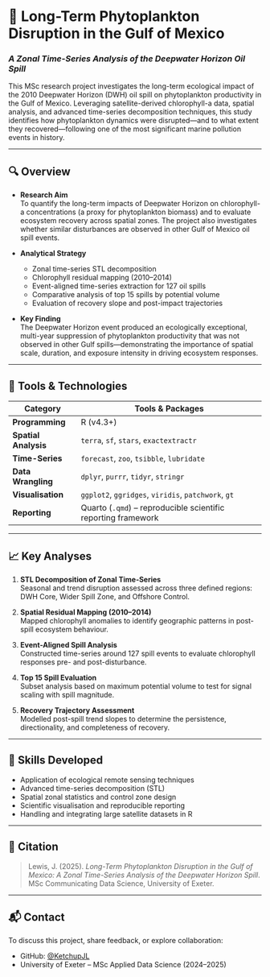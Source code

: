 # 🌿 Long-Term Phytoplankton Disruption in the Gulf of Mexico  
### *A Zonal Time-Series Analysis of the Deepwater Horizon Oil Spill*

This MSc research project investigates the long-term ecological impact of the 2010 Deepwater Horizon (DWH) oil spill on phytoplankton productivity in the Gulf of Mexico. Leveraging satellite-derived chlorophyll-a data, spatial analysis, and advanced time-series decomposition techniques, this study identifies how phytoplankton dynamics were disrupted—and to what extent they recovered—following one of the most significant marine pollution events in history.

---

## 🔍 Overview

- **Research Aim**  
  To quantify the long-term impacts of Deepwater Horizon on chlorophyll-a concentrations (a proxy for phytoplankton biomass) and to evaluate ecosystem recovery across spatial zones. The project also investigates whether similar disturbances are observed in other Gulf of Mexico oil spill events.

- **Analytical Strategy**  
  - Zonal time-series STL decomposition  
  - Chlorophyll residual mapping (2010–2014)  
  - Event-aligned time-series extraction for 127 oil spills  
  - Comparative analysis of top 15 spills by potential volume  
  - Evaluation of recovery slope and post-impact trajectories

- **Key Finding**  
  The Deepwater Horizon event produced an ecologically exceptional, multi-year suppression of phytoplankton productivity that was not observed in other Gulf spills—demonstrating the importance of spatial scale, duration, and exposure intensity in driving ecosystem responses.

---

## 🧰 Tools & Technologies

| Category             | Tools & Packages                                                                  |
|----------------------|-----------------------------------------------------------------------------------|
| **Programming**       | R (v4.3+)                                                                         |
| **Spatial Analysis**  | `terra`, `sf`, `stars`, `exactextractr`                                           |
| **Time-Series**       | `forecast`, `zoo`, `tsibble`, `lubridate`                                        |
| **Data Wrangling**    | `dplyr`, `purrr`, `tidyr`, `stringr`                                              |
| **Visualisation**     | `ggplot2`, `ggridges`, `viridis`, `patchwork`, `gt`                               |
| **Reporting**         | Quarto (`.qmd`) – reproducible scientific reporting framework                    |

---

## 📈 Key Analyses

1. **STL Decomposition of Zonal Time-Series**  
   Seasonal and trend disruption assessed across three defined regions: DWH Core, Wider Spill Zone, and Offshore Control.

2. **Spatial Residual Mapping (2010–2014)**  
   Mapped chlorophyll anomalies to identify geographic patterns in post-spill ecosystem behaviour.

3. **Event-Aligned Spill Analysis**  
   Constructed time-series around 127 spill events to evaluate chlorophyll responses pre- and post-disturbance.

4. **Top 15 Spill Evaluation**  
   Subset analysis based on maximum potential volume to test for signal scaling with spill magnitude.

5. **Recovery Trajectory Assessment**  
   Modelled post-spill trend slopes to determine the persistence, directionality, and completeness of recovery.

---

## 🧠 Skills Developed

- Application of ecological remote sensing techniques
- Advanced time-series decomposition (STL)
- Spatial zonal statistics and control zone design
- Scientific visualisation and reproducible reporting
- Handling and integrating large satellite datasets in R

---

## 📘 Citation

> Lewis, J. (2025). *Long-Term Phytoplankton Disruption in the Gulf of Mexico: A Zonal Time-Series Analysis of the Deepwater Horizon Spill*. MSc Communicating Data Science, University of Exeter.

---

## 📬 Contact

To discuss this project, share feedback, or explore collaboration:

- GitHub: [@KetchupJL](https://github.com/KetchupJL)  
- University of Exeter – MSc Applied Data Science (2024–2025)
